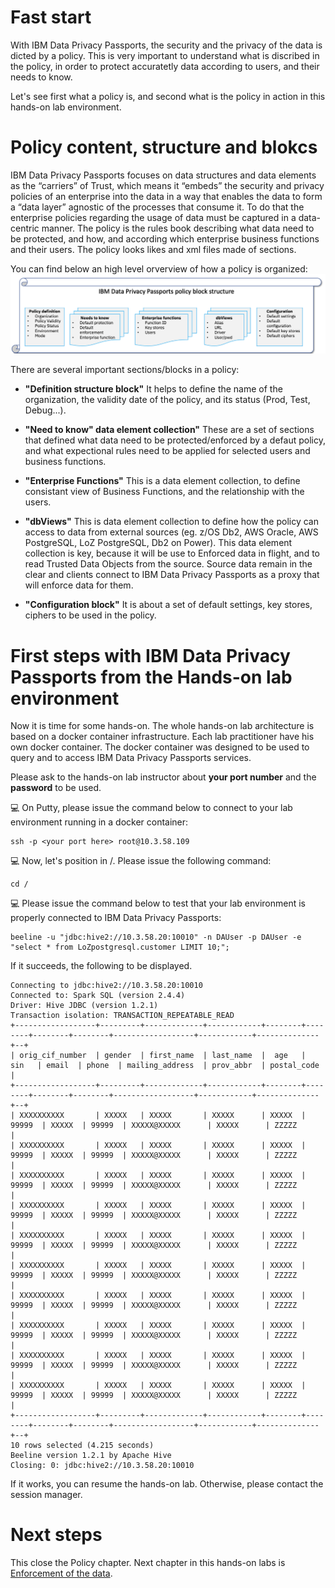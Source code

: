 # Fast start

With IBM Data Privacy Passports, the security and the privacy of the data is dicted by a policy.
This is very important to understand what is discribed in the policy, in order to protect accuratetly data according to users, and their needs to know.

Let's see first what a policy is, and second what is the policy in action in this hands-on lab environment.

# Policy content, structure and blokcs

IBM Data Privacy Passports focuses on data structures and data elements as the “carriers” of Trust, which means it “embeds” the security and privacy policies of an enterprise into the data in a way that enables the data to form a “data layer” agnostic of the processes that consume it. To do that the enterprise policies regarding the usage of data must be captured in a data-centric manner. The policy is the rules book describing what data need to be protected, and how, and according which enterprise business functions and their users. The policy looks likes and xml files made of sections.


You can find below an high level orverview of how a policy is organized:
![alt-text](https://github.com/guikarai/IBMDPP/blob/master/policy-block-structure.png?raw=true)

There are several important sections/blocks in a policy:

* **"Definition structure block"** It helps to define the name of the organization, the validity date of the policy, and its status (Prod, Test, Debug...).

* **"Need to know" data element collection"** These are a set of sections that defined what data need to be protected/enforced by a defaut policy, and what expectional rules need to be applied for selected users and business functions.

* **"Enterprise Functions"** This is a data element collection, to define consistant view of Business Functions, and the relationship with the users.

* **"dbViews"** This is data element collection to define how the policy can access to data from external sources (eg. z/OS Db2, AWS Oracle, AWS PostgreSQL, LoZ PostgreSQL, Db2 on Power). This data element collection is key, because it will be use to Enforced data in flight, and to read Trusted Data Objects from the source. Source data remain in the clear and clients connect to IBM Data Privacy Passports as a proxy that will enforce data for them.
* **"Configuration block"** It is about a set of default settings, key stores, ciphers to be used in the policy.


# First steps with IBM Data Privacy Passports from the Hands-on lab environment

Now it is time for some hands-on. The whole hands-on lab architecture is based on a docker container infrastructure. Each lab practitioner have his own docker container. The docker container was designed to be used to query and to access IBM Data Privacy Passports services.

Please ask to the hands-on lab instructor about **your port number** and the **password** to be used.

:computer: On Putty, please issue the command below to connect to your lab environment running in a docker container:

```
ssh -p <your port here> root@10.3.58.109
```
    
:computer: Now, let's position in /. Please issue the following command:
```
cd /
```

:computer: Please issue the command below to test that your lab environment is properly connected to IBM Data Privacy Passports:
```
beeline -u "jdbc:hive2://10.3.58.20:10010" -n DAUser -p DAUser -e "select * from LoZpostgresql.customer LIMIT 10;";
```

If it succeeds, the following to be displayed.
```
Connecting to jdbc:hive2://10.3.58.20:10010
Connected to: Spark SQL (version 2.4.4)
Driver: Hive JDBC (version 1.2.1)
Transaction isolation: TRANSACTION_REPEATABLE_READ
+------------------+---------+-------------+------------+--------+--------+--------+--------+------------------+------------+--------------+--+
| orig_cif_number  | gender  | first_name  | last_name  |  age   |  sin   | email  | phone  | mailing_address  | prov_abbr  | postal_code  |
+------------------+---------+-------------+------------+--------+--------+--------+--------+------------------+------------+--------------+--+
| XXXXXXXXXX       | XXXXX   | XXXXX       | XXXXX      | XXXXX  | 99999  | XXXXX  | 99999  | XXXXX@XXXXX      | XXXXX      | ZZZZZ        |
| XXXXXXXXXX       | XXXXX   | XXXXX       | XXXXX      | XXXXX  | 99999  | XXXXX  | 99999  | XXXXX@XXXXX      | XXXXX      | ZZZZZ        |
| XXXXXXXXXX       | XXXXX   | XXXXX       | XXXXX      | XXXXX  | 99999  | XXXXX  | 99999  | XXXXX@XXXXX      | XXXXX      | ZZZZZ        |
| XXXXXXXXXX       | XXXXX   | XXXXX       | XXXXX      | XXXXX  | 99999  | XXXXX  | 99999  | XXXXX@XXXXX      | XXXXX      | ZZZZZ        |
| XXXXXXXXXX       | XXXXX   | XXXXX       | XXXXX      | XXXXX  | 99999  | XXXXX  | 99999  | XXXXX@XXXXX      | XXXXX      | ZZZZZ        |
| XXXXXXXXXX       | XXXXX   | XXXXX       | XXXXX      | XXXXX  | 99999  | XXXXX  | 99999  | XXXXX@XXXXX      | XXXXX      | ZZZZZ        |
| XXXXXXXXXX       | XXXXX   | XXXXX       | XXXXX      | XXXXX  | 99999  | XXXXX  | 99999  | XXXXX@XXXXX      | XXXXX      | ZZZZZ        |
| XXXXXXXXXX       | XXXXX   | XXXXX       | XXXXX      | XXXXX  | 99999  | XXXXX  | 99999  | XXXXX@XXXXX      | XXXXX      | ZZZZZ        |
| XXXXXXXXXX       | XXXXX   | XXXXX       | XXXXX      | XXXXX  | 99999  | XXXXX  | 99999  | XXXXX@XXXXX      | XXXXX      | ZZZZZ        |
| XXXXXXXXXX       | XXXXX   | XXXXX       | XXXXX      | XXXXX  | 99999  | XXXXX  | 99999  | XXXXX@XXXXX      | XXXXX      | ZZZZZ        |
+------------------+---------+-------------+------------+--------+--------+--------+--------+------------------+------------+--------------+--+
10 rows selected (4.215 seconds)
Beeline version 1.2.1 by Apache Hive
Closing: 0: jdbc:hive2://10.3.58.20:10010
```

If it works, you can resume the hands-on lab. Otherwise, please contact the session manager.

# Next steps

This close the Policy chapter. Next chapter in this hands-on labs is [Enforcement of the data](https://github.com/guikarai/IBMDPP/blob/master/enforcement.md).
